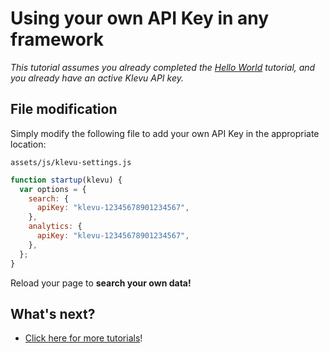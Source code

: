 # Using your own API Key in any framework

_This tutorial assumes you already completed the
[Hello World](/getting-started/1-hello-world/custom)
tutorial, and you already have an active Klevu API key._

## File modification

Simply modify the following file to add your own API Key in the appropriate location:

`assets/js/klevu-settings.js`

```js
function startup(klevu) {
  var options = {
    search: {
      apiKey: "klevu-12345678901234567",
    },
    analytics: {
      apiKey: "klevu-12345678901234567",
    },
  };
}
```

Reload your page to **search your own data!**

## What's next?

- [Click here for more tutorials](/modules)!
